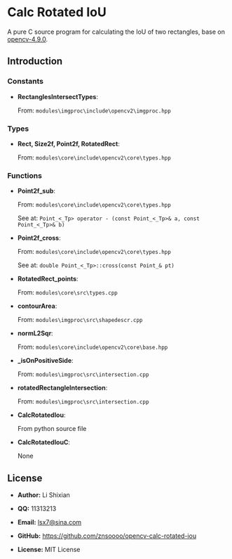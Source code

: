 # Calc Rotated IoU

A pure C source program for calculating the IoU of two rectangles, base on [opencv-4.9.0](https://github.com/opencv/opencv/tree/4.9.0).


## Introduction

### Constants

- **RectanglesIntersectTypes**:

  From: `modules\imgproc\include\opencv2\imgproc.hpp`


### Types

- **Rect, Size2f, Point2f, RotatedRect**:

  From: `modules\core\include\opencv2\core\types.hpp`


### Functions

- **Point2f_sub**:

  From: `modules\core\include\opencv2\core\types.hpp`

  See at: `Point_<_Tp> operator - (const Point_<_Tp>& a, const Point_<_Tp>& b)`

- **Point2f_cross**:

  From: `modules\core\include\opencv2\core\types.hpp`

  See at: `double Point_<_Tp>::cross(const Point_& pt)`

- **RotatedRect_points**:

  From: `modules\core\src\types.cpp`

- **contourArea**:

  From: `modules\imgproc\src\shapedescr.cpp`

- **normL2Sqr**:

  From: `modules\core\include\opencv2\core\base.hpp`

- **_isOnPositiveSide**:

  From: `modules\imgproc\src\intersection.cpp`

- **rotatedRectangleIntersection**:

  From: `modules\imgproc\src\intersection.cpp`

- **CalcRotatedIou**:

  From python source file

- **CalcRotatedIouC**:

  None


## License

- __Author:__  Li Shixian

- __QQ:__ 11313213

- __Email:__ <lsx7@sina.com>

- __GitHub:__ <https://github.com/znsoooo/opencv-calc-rotated-iou>

- __License:__ MIT License


